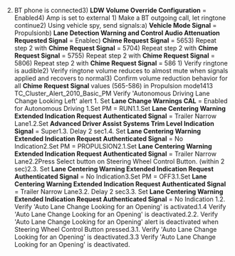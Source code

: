 2) BT phone is connected3) **LDW Volume Override Configuration** = Enabled4) Amp is set to external 1) Make a BT outgoing call, let ringtone continue2) Using vehicle spy, send signals:a) **Vehicle Mode Signal** = Propulsionb) **Lane Detection Warning and Control Audio Attenuation Requested Signal** = Enablec) **Chime Request Signal** = 5653) Repeat step 2 with **Chime Request Signal** = 5704) Repeat step 2 with **Chime Request Signal** = 5755) Repeat step 2 with **Chime Request Signal** = 5806) Repeat step 2 with **Chime Request Signal** = 586 1) Verify ringtone is audible2) Verify ringtone volume reduces to almost mute when signals applied and recovers to normal3) Confirm volume reduction behavior for all **Chime Request Signal** values (565-586) in Propulsion mode1413 TC_Cluster_Alert_2010_Basic_PM Verify 'Autonomous Driving Lane Change Looking Left' alert 1. Set **Lane Change Warnings CAL** = Enabled for Autonomous Driving 1.Set PM = RUN1.1.Set **Lane Centering Warning Extended Indication Request Authenticated Signal** = Trailer Narrow Lane1.2.Set **Advanced Driver Assist Systems Trim Level Indication Signal** = Super1.3. Delay 2 sec1.4. Set **Lane Centering Warning Extended Indication Request Authenticated Signal** = No Indication2.Set PM = PROPULSION2.1.Set **Lane Centering Warning Extended Indication Request Authenticated Signal** = Trailer Narrow Lane2.2Press Select button on Steering Wheel Control Button. (within 2 sec)2.3. Set **Lane Centering Warning Extended Indication Request Authenticated Signal** = No Indication3.Set PM = OFF3.1.Set **Lane Centering Warning Extended Indication Request Authenticated Signal** = Trailer Narrow Lane3.2. Delay 2 sec3.3. Set **Lane Centering Warning Extended Indication Request Authenticated Signal** = No Indication 1.2. Verify 'Auto Lane Change Looking for an Opening' is activated.1.4 Verify 'Auto Lane Change Looking for an Opening' is deactivated.2.2. Verify 'Auto Lane Change Looking for an Opening' alert is deactivated when Steering Wheel Control Button pressed.3.1. Verify 'Auto Lane Change Looking for an Opening' is deactivated.3.3 Verify 'Auto Lane Change Looking for an Opening' is deactivated.